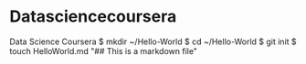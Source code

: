 Datasciencecoursera
===================

Data Science Coursera
$ mkdir ~/Hello-World
$ cd ~/Hello-World
$ git init
$ touch HelloWorld.md
"## This is a markdown file"
